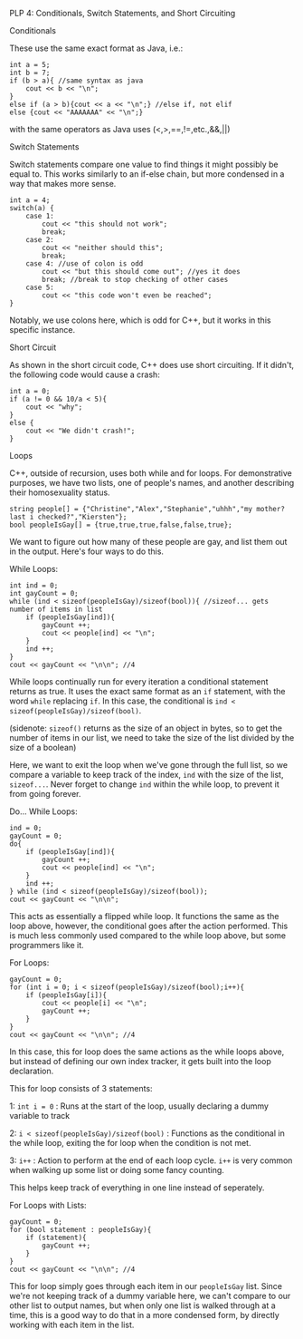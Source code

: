 PLP 4: Conditionals, Switch Statements, and Short Circuiting

Conditionals

These use the same exact format as Java, i.e.:
```
int a = 5;
int b = 7;
if (b > a){ //same syntax as java
    cout << b << "\n";
}
else if (a > b){cout << a << "\n";} //else if, not elif
else {cout << "AAAAAAA" << "\n";}
```

with the same operators as Java uses (<,>,==,!=,etc.,&&,||)

Switch Statements

Switch statements compare one value to find things it might possibly be equal to.
This works similarly to an if-else chain, but more condensed in a way that makes more sense.
```
int a = 4;
switch(a) {
    case 1:
        cout << "this should not work";
        break;
    case 2:
        cout << "neither should this";
        break;
    case 4: //use of colon is odd
        cout << "but this should come out"; //yes it does
        break; //break to stop checking of other cases
    case 5:
        cout << "this code won't even be reached";
}
```
Notably, we use colons here, which is odd for C++, but it works in this specific instance.

Short Circuit

As shown in the short circuit code, C++ does use short circuiting. If it didn't, the following code would cause a crash:
```
int a = 0;
if (a != 0 && 10/a < 5){
    cout << "why";
}
else {
    cout << "We didn't crash!";
}
```

Loops

C++, outside of recursion, uses both while and for loops.
For demonstrative purposes, we have two lists, one of people's names, and another describing their homosexuality status.
```
string people[] = {"Christine","Alex","Stephanie","uhhh","my mother? last i checked?","Kiersten"};
bool peopleIsGay[] = {true,true,true,false,false,true};
```
We want to figure out how many of these people are gay, and list them out in the output. Here's four ways to do this.

While Loops:
```
int ind = 0;
int gayCount = 0;
while (ind < sizeof(peopleIsGay)/sizeof(bool)){ //sizeof... gets number of items in list
    if (peopleIsGay[ind]){
        gayCount ++;
        cout << people[ind] << "\n";
    }
    ind ++;
}
cout << gayCount << "\n\n"; //4
```
While loops continually run for every iteration a conditional statement returns as true. 
It uses the exact same format as an `if` statement, with the word `while` replacing `if`.
In this case, the conditional is `ind < sizeof(peopleIsGay)/sizeof(bool)`.

(sidenote: `sizeof()` returns as the size of an object in bytes, so to get the number of items in our list, we need to take the size of the list divided by the size of a boolean)

Here, we want to exit the loop when we've gone through the full list, so we compare a variable to keep track of the index, `ind` with the size of the list, `sizeof...`.
Never forget to change `ind` within the while loop, to prevent it from going forever.

Do... While Loops:
```
ind = 0;
gayCount = 0;
do{
    if (peopleIsGay[ind]){
        gayCount ++;
        cout << people[ind] << "\n";
    }
    ind ++;
} while (ind < sizeof(peopleIsGay)/sizeof(bool));
cout << gayCount << "\n\n";
```
This acts as essentially a flipped while loop. 
It functions the same as the loop above, however, the conditional goes after the action performed.
This is much less commonly used compared to the while loop above, but some programmers like it.


For Loops:
```
gayCount = 0;
for (int i = 0; i < sizeof(peopleIsGay)/sizeof(bool);i++){
    if (peopleIsGay[i]){
        cout << people[i] << "\n";
        gayCount ++;
    }
}
cout << gayCount << "\n\n"; //4
```
In this case, this for loop does the same actions as the while loops above, but instead of defining our own index tracker, it gets built into the loop declaration.

This for loop consists of 3 statements:

1: `int i = 0` : Runs at the start of the loop, usually declaring a dummy variable to track

2: `i < sizeof(peopleIsGay)/sizeof(bool)` : Functions as the conditional in the while loop, exiting the for loop when the condition is not met.

3: `i++` : Action to perform at the end of each loop cycle. `i++` is very common when walking up some list or doing some fancy counting.

This helps keep track of everything in one line instead of seperately.

For Loops with Lists:
```
gayCount = 0;
for (bool statement : peopleIsGay){
    if (statement){
        gayCount ++;
    }
}
cout << gayCount << "\n\n"; //4
```
This for loop simply goes through each item in our `peopleIsGay` list.
Since we're not keeping track of a dummy variable here, we can't compare to our other list to output names, but when only one list is walked through at a time, this is a good way to do that in a more condensed form, by directly working with each item in the list.
